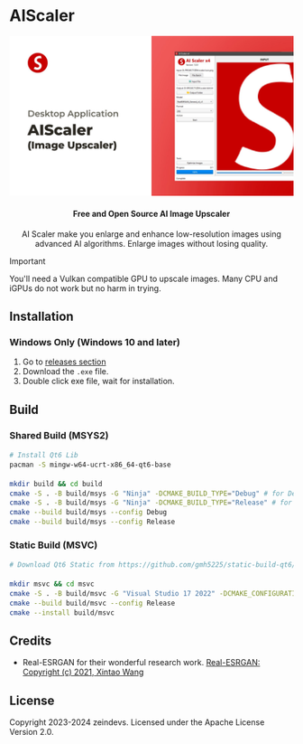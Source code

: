 # AIScaler

<div align="center">

<img src="./screenshot.jpg" />

#### Free and Open Source AI Image Upscaler

AI Scaler make you enlarge and enhance low-resolution images using advanced AI algorithms.
Enlarge images without losing quality.

</div>

> [!IMPORTANT]
> You'll need a Vulkan compatible GPU to upscale images. Many CPU and iGPUs do not work but no harm in trying.

## Installation

### Windows Only (Windows 10 and later)

1. Go to [releases section](https://github.com/AIScaler/AIScaler/releases/latest)
2. Download the `.exe` file.
3. Double click exe file, wait for installation.

## Build

### Shared Build (MSYS2)

```sh
# Install Qt6 Lib
pacman -S mingw-w64-ucrt-x86_64-qt6-base

mkdir build && cd build
cmake -S . -B build/msys -G "Ninja" -DCMAKE_BUILD_TYPE="Debug" # for Debug
cmake -S . -B build/msys -G "Ninja" -DCMAKE_BUILD_TYPE="Release" # for Release
cmake --build build/msys --config Debug
cmake --build build/msys --config Release
```

### Static Build (MSVC)

```sh
# Download Qt6 Static from https://github.com/gmh5225/static-build-qt6/releases/tag/qt6_660_static

mkdir msvc && cd msvc
cmake -S . -B build/msvc -G "Visual Studio 17 2022" -DCMAKE_CONFIGURATION_TYPES="Release"
cmake --build build/msvc --config Release
cmake --install build/msvc
```

## Credits

- Real-ESRGAN for their wonderful research work. [Real-ESRGAN: Copyright (c) 2021, Xintao Wang](https://github.com/xinntao/Real-ESRGAN/)

## License

Copyright 2023-2024 zeindevs. Licensed under the Apache License Version 2.0.
